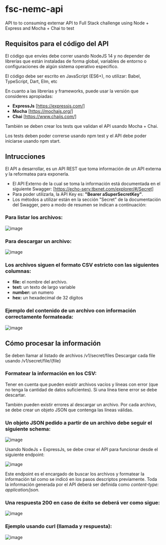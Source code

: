 # fsc-nemc-api
API to to consuming externar API to Full Stack challenge using Node + Express and Mocha + Chai to test


## Requisitos para el código del API

El código que envíes debe correr usando NodeJS 14 y no depender de librerías que están instaladas de forma global, variables de
entorno o configuraciones de algún sistema operativo especifico.

El código debe ser escrito en JavaScript (ES6+), no utilizar: Babel, TypeScript, Dart, Elm, etc

En cuanto a las librerías y frameworks, puede usar la versión que consideres apropiadas:

- **ExpressJs** [https://expressjs.com/]
- **Mocha** [https://mochajs.org/]
- **Chai** [https://www.chaijs.com/]

También se deben crear los tests que validan el API usando Mocha + Chai.

Los tests deben poder correrse usando npm test y el API debe poder iniciarse usando npm start.

## Intrucciones

El API a desarrollar, es un API REST que toma información de un API externa y la reformatea para exponerla.

- El API Externo de la cual se toma la información está documentada en el siguiente Swagger: [https://echo-serv.tbxnet.com/explorer/#/Secret]
- Para poder utilizarla, la API Key es: **"Bearer aSuperSecretKey"**.
- Los métodos a utilizar están en la sección "Secret" de la documentación del Swagger, pero a modo de resumen se indican a continuación:

### Para listar los archivos:

![image](https://user-images.githubusercontent.com/9141370/170843865-59d6770c-053d-4a41-8f5b-1991177318c6.png)

### Para descargar un archivo:

![image](https://user-images.githubusercontent.com/9141370/170843869-d4cf432f-e0b9-4244-bad3-d7540d7c0f0a.png)

### Los archivos siguen el formato CSV estricto con las siguientes columnas:

- **file:** el nombre del archivo.
- **text:** un texto de largo variable
- **number:** un numero
- **hex:** un hexadecimal de 32 dígitos

### Ejemplo del contenido de un archivo con información correctamente formateada:

![image](https://user-images.githubusercontent.com/9141370/170843905-9f4ed968-9e07-4f3e-acd6-ff2e05e37ad4.png)


## Cómo procesar la información

Se deben llamar al listado de archivos /v1/secret/files
Descargar cada file usando /v1/secret/file/{file}

### Formatear la información en los CSV:

Tener en cuenta que pueden existir archivos vacíos y líneas con error (que no tenga la cantidad de datos suficientes).
Si una línea tiene error se debe descartar.

También pueden existir errores al descargar un archivo.
Por cada archivo, se debe crear un objeto JSON que contenga las líneas válidas.

### Un objeto JSON pedido a partir de un archivo debe seguir el siguiente schema:

![image](https://user-images.githubusercontent.com/9141370/170844006-8e7f0020-dcad-47eb-8148-6ee86140aee3.png)

Usando NodeJs + ExpressJs, se debe crear el API para funcionar desde el siguiente endpoint:

![image](https://user-images.githubusercontent.com/9141370/170844027-604337c9-0b21-45ca-ba32-289607fec3cd.png)

Este endpoint es el encargado de buscar los archivos y formatear la información tal como se indicó en los pasos descriptos previamente.
Toda la información generada por el API deberá ser definida como *content-type: application/json.*

### Una respuesta 200 en caso de éxito se deberá ver como sigue:

![image](https://user-images.githubusercontent.com/9141370/170844059-6654a0ea-0097-4a53-953d-6410637a2da4.png)

### Ejemplo usando curl (llamada y respuesta):

![image](https://user-images.githubusercontent.com/9141370/170844072-69e2d4dd-de19-4fbd-887a-bf52045f66a7.png)

